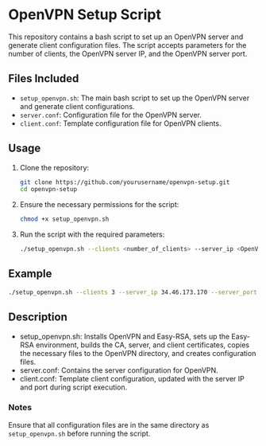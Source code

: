 # OpenVPN Setup Script

This repository contains a bash script to set up an OpenVPN server and generate client configuration files. The script accepts parameters for the number of clients, the OpenVPN server IP, and the OpenVPN server port.

## Files Included

- `setup_openvpn.sh`: The main bash script to set up the OpenVPN server and generate client configurations.
- `server.conf`: Configuration file for the OpenVPN server.
- `client.conf`: Template configuration file for OpenVPN clients.

## Usage

1. Clone the repository:

    ```sh
    git clone https://github.com/yourusername/openvpn-setup.git
    cd openvpn-setup
    ```

2. Ensure the necessary permissions for the script:

    ```sh
    chmod +x setup_openvpn.sh
    ```

3. Run the script with the required parameters:

    ```sh
    ./setup_openvpn.sh --clients <number_of_clients> --server_ip <OpenVPN_server_IP> --server_port <OpenVPN_server_port>
    ```

## Example

```sh
./setup_openvpn.sh --clients 3 --server_ip 34.46.173.170 --server_port 1194
```

## Description
- setup_openvpn.sh: Installs OpenVPN and Easy-RSA, sets up the Easy-RSA environment, builds the CA, server, and client certificates, copies the necessary files to the OpenVPN directory, and creates configuration files.
- server.conf: Contains the server configuration for OpenVPN.
- client.conf: Template client configuration, updated with the server IP and port during script execution.

### Notes
Ensure that all configuration files are in the same directory as `setup_openvpn.sh` before running the script.
